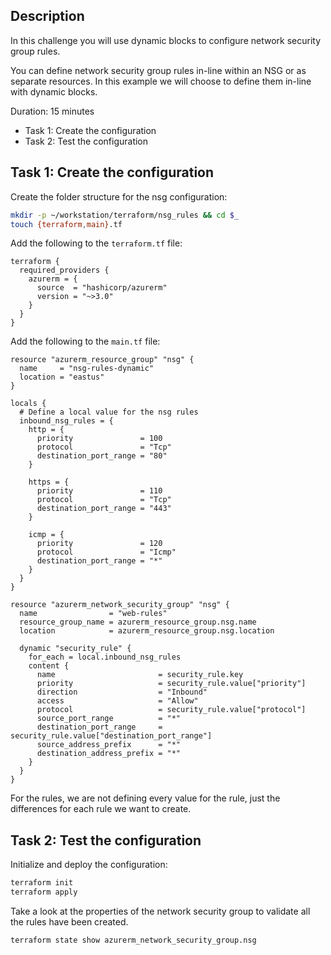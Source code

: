 ## Description

In this challenge you will use dynamic blocks to configure network security group rules.

You can define network security group rules in-line within an NSG or as separate resources. In this example we will choose to define them in-line with dynamic blocks.

Duration: 15 minutes

- Task 1: Create the configuration
- Task 2: Test the configuration

## Task 1: Create the configuration

Create the folder structure for the nsg configuration:

```bash
mkdir -p ~/workstation/terraform/nsg_rules && cd $_
touch {terraform,main}.tf
```

Add the following to the `terraform.tf` file:

```hcl
terraform {
  required_providers {
    azurerm = {
      source  = "hashicorp/azurerm"
      version = "~>3.0"
    }
  }
}
```

Add the following to the `main.tf` file:

```hcl
resource "azurerm_resource_group" "nsg" {
  name     = "nsg-rules-dynamic"
  location = "eastus"
}

locals {
  # Define a local value for the nsg rules
  inbound_nsg_rules = {
    http = {
      priority               = 100
      protocol               = "Tcp"
      destination_port_range = "80"
    }

    https = {
      priority               = 110
      protocol               = "Tcp"
      destination_port_range = "443"
    }

    icmp = {
      priority               = 120
      protocol               = "Icmp"
      destination_port_range = "*"
    }
  }
}

resource "azurerm_network_security_group" "nsg" {
  name                = "web-rules"
  resource_group_name = azurerm_resource_group.nsg.name
  location            = azurerm_resource_group.nsg.location

  dynamic "security_rule" {
    for_each = local.inbound_nsg_rules
    content {
      name                       = security_rule.key
      priority                   = security_rule.value["priority"]
      direction                  = "Inbound"
      access                     = "Allow"
      protocol                   = security_rule.value["protocol"]
      source_port_range          = "*"
      destination_port_range     = security_rule.value["destination_port_range"]
      source_address_prefix      = "*"
      destination_address_prefix = "*"
    }
  }
}
```

For the rules, we are not defining every value for the rule, just the differences for each rule we want to create.

## Task 2: Test the configuration

Initialize and deploy the configuration:

```bash
terraform init
terraform apply
```

Take a look at the properties of the network security group to validate all the rules have been created.

```bash
terraform state show azurerm_network_security_group.nsg
```
